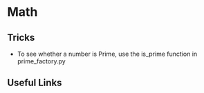 # Math

## Tricks
* To see whether a number is Prime, use the is_prime function in prime_factory.py

## Useful Links
